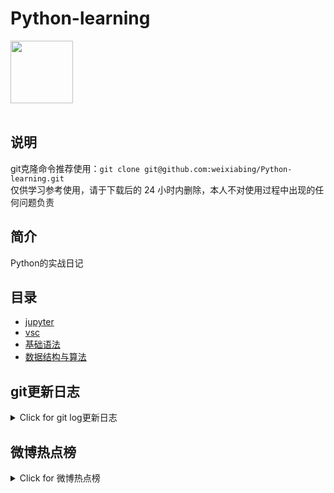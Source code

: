 # Python-learning
 <img src="https://i.giphy.com/media/LMt9638dO8dftAjtco/200.webp" width="100"><br><br>

## 说明
git克隆命令推荐使用：```git clone git@github.com:weixiabing/Python-learning.git```<br>
仅供学习参考使用，请于下载后的 24 小时内删除，本人不对使用过程中出现的任何问题负责
## 简介
Python的实战日记
## 目录
+ [jupyter](https://github.com/weixiabing/Python-learning/tree/main/jupyter)
+ [vsc](https://github.com/weixiabing/Python-learning/tree/main/vsc)
+ [基础语法](https://github.com/weixiabing/Python-learning/tree/main/%E5%9F%BA%E7%A1%80%E8%AF%AD%E6%B3%95)
+ [数据结构与算法](https://github.com/weixiabing/Python-learning/tree/main/%E6%95%B0%E6%8D%AE%E7%BB%93%E6%9E%84%E4%B8%8E%E7%AE%97%E6%B3%95)
## git更新日志
<details>
<summary>Click for git log更新日志</summary>

 ``` diff
---start---

更新时间:2021-08-09 14:15:35linux远程更新
commit bbe7bea756e12d70761fefa5b3cf510ebb31671d
Author: weixiabing <weixiabing@hotmail.com>
Date:   Mon Aug 9 03:15:27 2021 +0000

    Github Action Auto Updated

---end---

```
 </p>
</details>

## 微博热点榜
<details>
<summary>Click for 微博热点榜</summary>

 ---开始---

更新时间:2021-08-09 14:15:35github action更新<br>
|  序号   | 关键字  |热度|
|  ----  | ----  |----|
| 1	|于月仙去世	|19390930|
 | 2	|父亲听全红婵说挣钱给妈妈治病很感动	|6314969|
 | 3	|强奸罪和猥亵罪有什么区别	|3292207|
 | •	|东京闭幕北京开启	||
 | 4	|狗被闭幕式吓到了	|2693997|
 | 5	|95后女孩在卫生纸上绘连环画	|2149048|
 | 6	|虞书欣红色露背泳装	|1886336|
 | 7	|乡村爱情没有谢大脚了	|1878816|
 | 8	|洗衣液里加84几乎没有消毒效果	|939166|
 | 9	|中国共青团团旗团徽国家标准发布	|835232|
 | 10	|网络把爱情扭曲成什么样了	|752682|
 | 11	|颜人中当街背林允	|741702|
 | 12	|阿里支持员工拒绝陪酒	|741491|
 | 13	|瘦了15斤的李云迪	|740871|
 | 14	|遭遇性侵如何第一时间取证	|730151|
 | 15	|滴滴前员工自述遭客户强制猥亵	|707493|
 | 16	|孙颖莎是糊弄学大师吧	|703024|
 | 17	|侧卧睡带来的危害	|674118|
 | 18	|被父母给我的备注破防了	|648549|
 | 19	|杨迪 奥运五环上有蛾子	|632541|
 | 20	|为什么跳绳不能进奥运	|631744|
 | 21	|孙千问结婚一定要买房吗	|631640|
 | 22	|突然不想努力了怎么办	|610601|
 | 23	|全红婵父亲称不收房产现金捐赠	|552226|
 | 24	|13年前的媒体包至今还在用	|527864|
 | 25	|遭遇性侵无法立即报警要注意保留证据	|515111|
 | 26	|猪肉价格下降43.5%	|513665|
 | 27	|非惠州籍在大亚湾惠阳限购一套房	|483469|
 | 28	|拉姆达危险性会超德尔塔吗	|479851|
 | 29	|阿里涉嫌侵犯女同事男员工被辞退	|477825|
 | 30	|警方通报残疾乞讨者伸手猥亵女孩	|477430|
 | 31	|不要往空气中喷洒酒精消毒	|477170|
 | 32	|奥巴马60岁生日派对视频	|455954|
 | 33	|这就是街舞4定档	|412519|
 | 34	|湖北核酸检测价格下调至60元	|384406|
 | 35	|希腊字母用完后用星座命名变异毒株	|353939|
 | 36	|江苏疫情	|349091|
 | 37	|阿里公布处理决定	|339103|
 | 38	|哥哥照镜子时在想什么	|291560|
 | 39	|警方通报广西老汉当街持斧砍人	|280819|
 | 40	|坚决向丑陋的陪酒文化说不	|276383|
 | 41	|双镜定档812	|222310|
 | 42	|法国马拉松选手故意打翻补给水	|184089|
 | 43	|阿里涉侵犯男员工曾到字节面试	|183992|
 | 44	|自闭症孩子手绘杨倩致敬奥运	|182235|
 | 45	|世卫或以星座命名变异毒株	|181473|
 | 46	|巴黎奥运会LOGO 是女性是火焰	|180399|
 | 47	|张彬彬 秦昊走两步路都在算计	|179868|
 | 48	|人接种疫苗后仍能传播德尔塔病毒	|178970|
 | 49	|郎平说只要队风在早晚还会冲出来	|178729|
 | 50	|霍尊陈露恋情	|178263|
 
---结束---
 
 </p>
</details>
